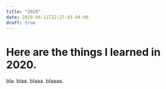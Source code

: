 ```yaml
---
title: "2020"
date: 2020-04-11T22:27:43-04:00
draft: true
---
```


# Here are the things I learned in 2020.
bla.
blaa.
blaaa.
blaaaa.